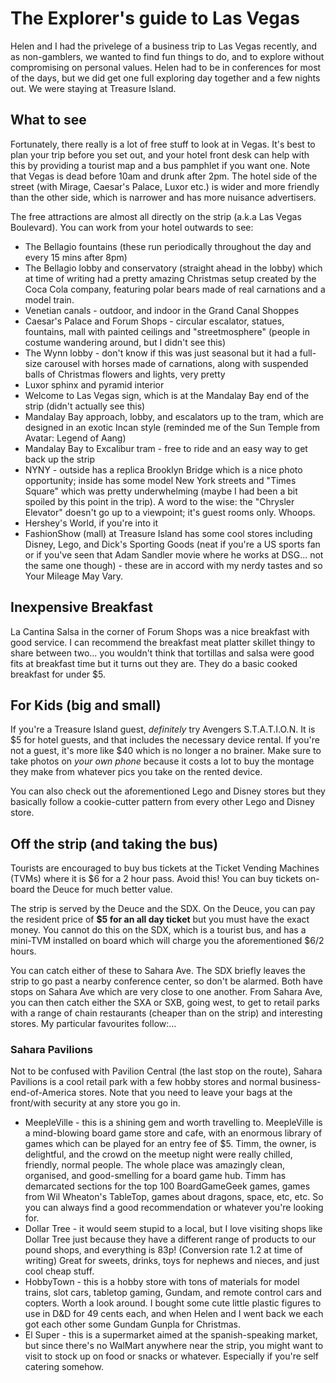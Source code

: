 # The Explorer's guide to Las Vegas

Helen and I had the privelege of a business trip to Las Vegas recently, and as non-gamblers, we wanted to find fun things to do, and to explore without compromising on personal values. Helen had to be in conferences for most of the days, but we did get one full exploring day together and a few nights out. We were staying at Treasure Island.

## What to see

Fortunately, there really is a lot of free stuff to look at in Vegas. It's best to plan your trip before you set out, and your hotel front desk can help with this by providing a tourist map and a bus pamphlet if you want one. Note that Vegas is dead before 10am and drunk after 2pm. The hotel side of the street (with Mirage, Caesar's Palace, Luxor etc.) is wider and more friendly than the other side, which is narrower and has more nuisance advertisers.

The free attractions are almost all directly on the strip (a.k.a Las Vegas Boulevard). You can work from your hotel outwards to see:

 * The Bellagio fountains (these run periodically throughout the day and every 15 mins after 8pm)
 * The Bellagio lobby and conservatory (straight ahead in the lobby) which at time of writing had a pretty amazing Christmas setup created by the Coca Cola company, featuring polar bears made of real carnations and a model train.
 * Venetian canals - outdoor, and indoor in the Grand Canal Shoppes
 * Caesar's Palace and Forum Shops - circular escalator, statues, fountains, mall with painted ceilings and "streetmosphere" (people in costume wandering around, but I didn't see this)
 * The Wynn lobby - don't know if this was just seasonal but it had a full-size carousel with horses made of carnations, along with suspended balls of Christmas flowers and lights, very pretty
 * Luxor sphinx and pyramid interior
 * Welcome to Las Vegas sign, which is at the Mandalay Bay end of the strip (didn't actually see this)
 * Mandalay Bay approach, lobby, and escalators up to the tram, which are designed in an exotic Incan style (reminded me of the Sun Temple from Avatar: Legend of Aang)
 * Mandalay Bay to Excalibur tram - free to ride and an easy way to get back up the strip
 * NYNY - outside has a replica Brooklyn Bridge which is a nice photo opportunity; inside has some model New York streets and "Times Square" which was pretty underwhelming (maybe I had been a bit spoiled by this point in the trip). A word to the wise: the "Chrysler Elevator" doesn't go up to a viewpoint; it's guest rooms only. Whoops.
 * Hershey's World, if you're into it
 * FashionShow (mall) at Treasure Island has some cool stores including Disney, Lego, and Dick's Sporting Goods (neat if you're a US sports fan or if you've seen that Adam Sandler movie where he works at DSG... not the same one though) - these are in accord with my nerdy tastes and so Your Mileage May Vary.

 
## Inexpensive Breakfast

La Cantina Salsa in the corner of Forum Shops was a nice breakfast with good service. I can recommend the breakfast meat platter skillet thingy to share between two... you wouldn't think that tortillas and salsa were good fits at breakfast time but it turns out they are. They do a basic cooked breakfast for under $5.

## For Kids (big and small)

If you're a Treasure Island guest, *definitely* try Avengers S.T.A.T.I.O.N. It is $5 for hotel guests, and that includes the necessary device rental. If you're not a guest, it's more like $40 which is no longer a no brainer. Make sure to take photos on *your own phone* because it costs a lot to buy the montage they make from whatever pics you take on the rented device.

You can also check out the aforementioned Lego and Disney stores but they basically follow a cookie-cutter pattern from every other Lego and Disney store.

## Off the strip (and taking the bus)

Tourists are encouraged to buy bus tickets at the Ticket Vending Machines (TVMs) where it is $6 for a 2 hour pass. Avoid this! You can buy tickets on-board the Deuce for much better value.

The strip is served by the Deuce and the SDX. On the Deuce, you can pay the resident price of **$5 for an all day ticket** but you must have the exact money. You cannot do this on the SDX, which is a tourist bus, and has a mini-TVM installed on board which will charge you the aforementioned $6/2 hours.

You can catch either of these to Sahara Ave. The SDX briefly leaves the strip to go past a nearby conference center, so don't be alarmed. Both have stops on Sahara Ave which are very close to one another. From Sahara Ave, you can then catch either the SXA or SXB, going west, to get to retail parks with a range of chain restaurants (cheaper than on the strip) and interesting stores. My particular favourites follow:...

### Sahara Pavilions

Not to be confused with Pavilion Central (the last stop on the route), Sahara Pavilions is a cool retail park with a few hobby stores and normal business-end-of-America stores. Note that you need to leave your bags at the front/with security at any store you go in.

 * MeepleVille - this is a shining gem and worth travelling to. MeepleVille is a mind-blowing board game store and cafe, with an enormous library of games which can be played for an entry fee of $5. Timm, the owner, is delightful, and the crowd on the meetup night were really chilled, friendly, normal people. The whole place was amazingly clean, organised, and good-smelling for a board game hub. Timm has demarcated sections for the top 100 BoardGameGeek games, games from Wil Wheaton's TableTop, games about dragons, space, etc, etc. So you can always find a good recommendation or whatever you're looking for. 
 * Dollar Tree - it would seem stupid to a local, but I love visiting shops like Dollar Tree just because they have a different range of products to our pound shops, and everything is 83p! (Conversion rate 1.2 at time of writing) Great for sweets, drinks, toys for nephews and nieces, and just cool cheap stuff.
 * HobbyTown - this is a hobby store with tons of materials for model trains, slot cars, tabletop gaming, Gundam, and remote control cars and copters. Worth a look around. I bought some cute little plastic figures to use in D&D for 49 cents each, and when Helen and I went back we each got each other some Gundam Gunpla for Christmas.
 * El Super - this is a supermarket aimed at the spanish-speaking market, but since there's no WalMart anywhere near the strip, you might want to visit to stock up on food or snacks or whatever. Especially if you're self catering somehow. 
